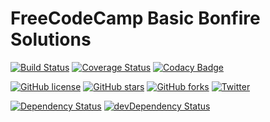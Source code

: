 # FreeCodeCamp Basic Bonfire Solutions
[![Build Status](https://travis-ci.org/abhisekp/FCC-Challenges.svg)](https://travis-ci.org/abhisekp/FCC-Challenges)
[![Coverage Status](https://coveralls.io/repos/abhisekp/FCC-Challenges/badge.svg?branch=master&service=github)](https://coveralls.io/github/abhisekp/FCC-Challenges?branch=master)
[![Codacy Badge](https://api.codacy.com/project/badge/6843eb46fbec4b52bb9abfc145d8ce05)](https://www.codacy.com/app/abhisekp/FCC-Challenges)

[![GitHub license](https://img.shields.io/badge/license-MIT-blue.svg?style=flat)](https://raw.githubusercontent.com/abhisekp/FCC-Challenges/master/LICENSE)
[![GitHub stars](https://img.shields.io/github/stars/abhisekp/FCC-Challenges.svg?style=flat)](https://github.com/abhisekp/FCC-Challenges/stargazers)
[![GitHub forks](https://img.shields.io/github/forks/abhisekp/FCC-Challenges.svg?style=flat)](https://github.com/abhisekp/FCC-Challenges/network)
[![Twitter](https://img.shields.io/twitter/url/https/github.com/abhisekp/FCC-Challenges.svg?style=social?style=flat)](https://twitter.com/intent/tweet?text=Wow:&url=%5Bobject%20Object%5D)

[![Dependency Status](https://david-dm.org/abhisekp/FCC-Challenges.svg)](https://david-dm.org/abhisekp/FCC-Challenges)
[![devDependency Status](https://david-dm.org/abhisekp/FCC-Challenges/dev-status.svg)](https://david-dm.org/abhisekp/FCC-Challenges#info=devDependencies)
